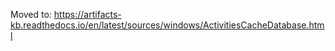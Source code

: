 Moved to: https://artifacts-kb.readthedocs.io/en/latest/sources/windows/ActivitiesCacheDatabase.html
